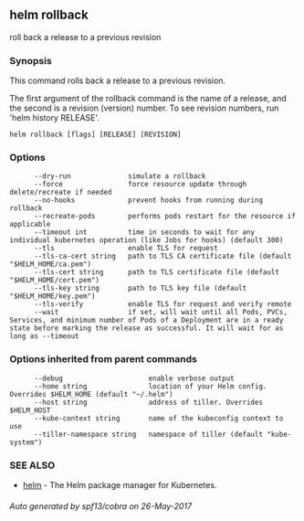 ## helm rollback

roll back a release to a previous revision

### Synopsis



This command rolls back a release to a previous revision.

The first argument of the rollback command is the name of a release, and the
second is a revision (version) number. To see revision numbers, run 
'helm history RELEASE'.


```
helm rollback [flags] [RELEASE] [REVISION]
```

### Options

```
      --dry-run              simulate a rollback
      --force                force resource update through delete/recreate if needed
      --no-hooks             prevent hooks from running during rollback
      --recreate-pods        performs pods restart for the resource if applicable
      --timeout int          time in seconds to wait for any individual kubernetes operation (like Jobs for hooks) (default 300)
      --tls                  enable TLS for request
      --tls-ca-cert string   path to TLS CA certificate file (default "$HELM_HOME/ca.pem")
      --tls-cert string      path to TLS certificate file (default "$HELM_HOME/cert.pem")
      --tls-key string       path to TLS key file (default "$HELM_HOME/key.pem")
      --tls-verify           enable TLS for request and verify remote
      --wait                 if set, will wait until all Pods, PVCs, Services, and minimum number of Pods of a Deployment are in a ready state before marking the release as successful. It will wait for as long as --timeout
```

### Options inherited from parent commands

```
      --debug                     enable verbose output
      --home string               location of your Helm config. Overrides $HELM_HOME (default "~/.helm")
      --host string               address of tiller. Overrides $HELM_HOST
      --kube-context string       name of the kubeconfig context to use
      --tiller-namespace string   namespace of tiller (default "kube-system")
```

### SEE ALSO
* [helm](helm.md)	 - The Helm package manager for Kubernetes.

###### Auto generated by spf13/cobra on 26-May-2017
